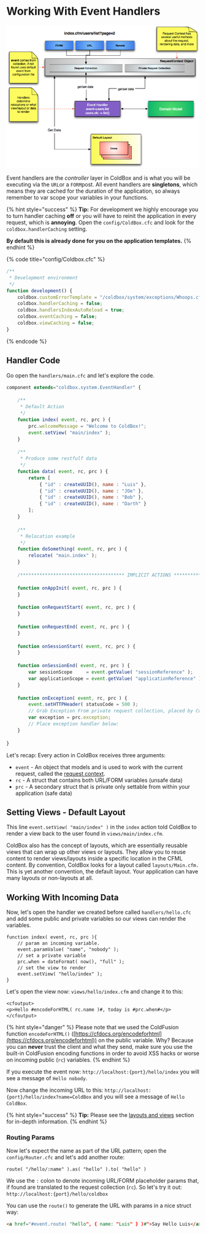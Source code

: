 # Working With Event Handlers

![](../../.gitbook/assets/ColdBoxSimpleMVC.png)

Event handlers are the _controller_ layer in ColdBox and is what you will be executing via the `URL`or a `FORM`post. All event handlers are **singletons**, which means they are cached for the duration of the application, so always remember to var scope your variables in your functions.

{% hint style="success" %}
**Tip:** For development we highly encourage you to turn handler caching **off** or you will have to reinit the application in every request, which is **annoying**. Open the `config/ColdBox.cfc` and look for the `coldbox.handlerCaching` setting. &#x20;



**By default this is already done for you on the application templates.**
{% endhint %}

{% code title="config/Coldbox.cfc" %}
```javascript
/**
 * Development environment
 */
function development() {
    coldbox.customErrorTemplate = "/coldbox/system/exceptions/Whoops.cfm"; // interactive bug report
    coldbox.handlerCaching = false;
    coldbox.handlersIndexAutoReload = true;
    coldbox.eventCaching = false;
    coldbox.viewCaching = false;
}
```
{% endcode %}

## Handler Code

Go open the `handlers/main.cfc` and let's explore the code.

```javascript
component extends="coldbox.system.EventHandler" {

    /**
     * Default Action
     */
    function index( event, rc, prc ) {
        prc.welcomeMessage = "Welcome to ColdBox!";
        event.setView( "main/index" );
    }

    /**
     * Produce some restfulf data
     */
    function data( event, rc, prc ) {
        return [
            { "id" : createUUID(), name : "Luis" },
            { "id" : createUUID(), name : "JOe" },
            { "id" : createUUID(), name : "Bob" },
            { "id" : createUUID(), name : "Darth" }
        ];
    }

    /**
     * Relocation example
     */
    function doSomething( event, rc, prc ) {
        relocate( "main.index" );
    }

    /************************************** IMPLICIT ACTIONS *********************************************/

    function onAppInit( event, rc, prc ) {
    }

    function onRequestStart( event, rc, prc ) {
    }

    function onRequestEnd( event, rc, prc ) {
    }

    function onSessionStart( event, rc, prc ) {
    }

    function onSessionEnd( event, rc, prc ) {
        var sessionScope     = event.getValue( "sessionReference" );
        var applicationScope = event.getValue( "applicationReference" );
    }

    function onException( event, rc, prc ) {
        event.setHTTPHeader( statusCode = 500 );
        // Grab Exception From private request collection, placed by ColdBox Exception Handling
        var exception = prc.exception;
        // Place exception handler below:
    }

}
```

Let's recap: Every action in ColdBox receives three arguments:

* `event` - An object that models and is used to work with the current request, called the [request context](../../the-basics/request-context.md).
* `rc` - A struct that contains both URL/FORM variables (unsafe data)
* `prc` - A secondary struct that is private only settable from within your application (safe data)

## Setting Views - Default Layout

This line `event.setView( "main/index" )` in the `index` action told ColdBox to render a view back to the user found in `views/main/index.cfm`. &#x20;

ColdBox also has the concept of layouts, which are essentially reusable views that can wrap up other views or layouts.  They allow you to reuse content to render views/layouts inside a specific location in the CFML content.  By convention, ColdBox looks for a layout called `layouts/Main.cfm.`  This is yet another convention, the default layout.  Your application can have many layouts or non-layouts at all.

## Working With Incoming Data

Now, let's open the handler we created before called `handlers/hello.cfc` and add some public and private variables so our views can render the variables.

```cfscript
function index( event, rc, prc ){
    // param an incoming variable.
    event.paramValue( "name", "nobody" );
    // set a private variable
    prc.when = dateFormat( now(), "full" );
    // set the view to render
    event.setView( "hello/index" );
}
```

Let's open the view now: `views/hello/index.cfm` and change it to this:

```markup
<cfoutput>
<p>Hello #encodeForHTML( rc.name )#, today is #prc.when#</p>
</cfoutput>
```

{% hint style="danger" %}
Please note that we used the ColdFusion function `encodeForHTML()` ([https://cfdocs.org/encodeforhtml](https://cfdocs.org/encodeforhtml)) on the public variable. Why? Because you can **never** trust the client and what they send, make sure you use the built-in ColdFusion encoding functions in order to avoid XSS hacks or worse on incoming public (`rc`) variables.
{% endhint %}

If you execute the event now: `http://localhost:{port}/hello/index` you will see a message of `Hello nobody`.

Now change the incoming URL to this: `http://localhost:{port}/hello/index?name=ColdBox` and you will see a message of `Hello ColdBox`.

{% hint style="success" %}
**Tip:** Please see the [layouts and views](../../the-basics/layouts-and-views/) section for in-depth information.
{% endhint %}

### Routing Params

Now let's expect the name as part of the URL pattern; open the `config/Router.cfc` and let's add another route:

```cfscript
route( "/hello/:name" ).as( "hello" ).to( "hello" )
```

We use the `:` colon to denote incoming URL/FORM placeholder params that, if found are translated to the request collection (`rc`).  So let's try it out: `http://localhost:{port}/hello/coldbox`

You can use the `route()` to generate the URL with params in a nice struct way:

```html
<a href="#event.route( "hello", { name: "Luis" } )#">Say Hello Luis</a>
```
